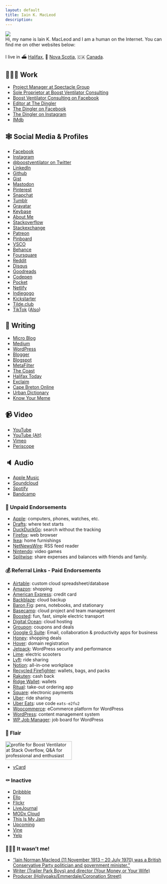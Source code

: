 ```yaml
---
layout: default
title: Iain K. MacLeod
description: 
---
```


<img src="https://www.gravatar.com/avatar/be15a3f079ae5644227810dac7e1b202.png">

<div class="h-card">
  Hi, my name is <span class="p-name">Iain K. MacLeod</span> and I am a human on the Internet. 
  You can find me on other websites below:
</div>


I live in ⛴ [Halifax](https://halifax.ca), 🦞 [Nova Scotia](https://novascotia.ca), 🇨🇦 [Canada](https://www.canada.ca).

## 👨🏻‍💻 Work

* <a class="u-url" href="https://spectaclegroup.ca/iain.html">Project Manager at Spectacle Group</a>
* <a class="u-url" href="https://boostventilator.com">Sole Proprietor at Boost Ventilator Consulting</a>
* <a class="u-url" href="https://facebook.com/boostventilatorconsulting">Boost Ventilator Consulting on Facebook</a>
* <a class="u-url" href="https://twitter.com/thedingler">Editor at The Dingler</a>
* <a class="u-url" href="https://www.facebook.com/thedingler/">The Dingler on Facebook</a>
* <a class="u-url" href="https://www.instagram.com/thedingler/">The Dingler on Instagram</a>
* <a class="u-url" href="https://www.imdb.com/name/nm1828496/" rel="me">IMdb</a>

<!-- Editor at the Atlantic Standard Times -->

## 🕸 Social Media & Profiles

* <a class="u-url" href="https://facebook.com/boostventilator" rel="me">Facebook</a>
* <a class="u-url" href="https://instagram.com/boostventilator" rel="me">Instagram</a>
* <a class="u-url" href="https://twitter.com/boostventilator" rel="me">@boostventilator on Twitter</a>
* <a class="u-url" href="https://ca.linkedin.com/in/boostventilator" rel="me">LinkedIn</a>
* <a class="u-url" href="https://github.com/boostventilator" rel="me">Github</a>
* <a class="u-url" href="https://gist.github.com/boostventilator" rel="me">Gist</a>
* <a class="u-url" href="https://xoxo.zone/@boostventilator" rel="me">Mastodon</a>
* <a class="u-url" href="https://www.pinterest.ca/boostventilator/" rel="me">Pinterest</a>
* <a class="u-url" href="https://www.snapchat.com/add/boostventilator" rel="me">Snapchat</a>
* <a class="u-url" href="https://boostventilator.tumblr.com/" rel="me">Tumblr</a>
* <a class="u-url" href="https://en.gravatar.com/boostventilator" rel="me">Gravatar</a>
* <a class="u-url" href="https://keybase.io/boostventilator" rel="me">Keybase</a>    
* <a class="u-url" href="https://about.me/boostventilator" rel="me">About Me</a>
* <a class="u-url" href="https://stackoverflow.com/users/142252/boost-ventilator" rel="me">Stackoverflow</a>
* <a class="u-url" href="https://stackexchange.com/users/47955/boost-ventilator" rel="me">Stackexchange</a>
* <a class="u-url" href="https://www.patreon.com/boostventilator/creators" rel="me">Patreon</a>
* <a class="u-url" href="http://pinboard.in/u:boostventilator" rel="me">Pinboard</a>
* <a class="u-url" href="https://vsco.co/boostventilator/images/1" rel="me">VSCO</a>
* <a class="u-url" href="https://www.behance.net/iainmacleod" rel="me">Behance</a>
* <a class="u-url" href="https://foursquare.com/boostventilator" rel="me">Foursquare</a>
* <a class="u-url" href="https://www.reddit.com/user/boostventilator" rel="me">Reddit</a>
* <a class="u-url" href="https://disqus.com/by/boostventilator/" rel="me">Disqus</a>
* <a class="u-url" href="https://www.goodreads.com/boostventilator" rel="me">Goodreads</a>
* <a class="u-url" href="https://codepen.io/boostventilator" rel="me">Codepen</a>
* <a class="u-url" href="https://getpocket.com/@boostventilator" rel="me">Pocket</a>
* <a class="u-url" href="https://boostventilator.netlify.com" rel="me">Netlify</a>
* <a class="u-url" href="https://www.indiegogo.com/individuals/516376" rel="me">Indiegogo</a>
* <a class="u-url" href="https://www.kickstarter.com/profile/boostventilator" rel="me">Kickstarter</a>
* <a class="u-url" href="http://tilde.club/~boostventilator/" rel="me">Tilde.club</a>
* <a class="u-url" href="https://www.tiktok.com/@boostventilator" rel="me">TikTok</a> (<a class="u-url" href="http://vm.tiktok.com/AKG2Td/" rel="me">Also</a>)

## 📝 Writing

* <a class="u-url" href="https://boostventilator.micro.blog" rel="me">Micro Blog</a>
* <a class="u-url" href="https://medium.com/@boostventilator" rel="me">Medium</a>
* <a class="u-url" href="https://boostventilator.wordpress.com/" rel="me">WordPress</a>
* <a class="u-url" href="https://www.blogger.com/profile/01594348677326306924" rel="me">Blogger</a>
* <a class="u-url" href="https://boostventilator.blogspot.com" rel="me">Blogspot</a>
* <a class="u-url" href="https://www.metafilter.com/user/7843" rel="me">MetaFilter</a>
* <a class="u-url" href="https://www.thecoast.ca/halifax/boost-ventilator/Profile?oid=1069291" rel="me">The Coast</a>
* <a class="u-url" href="https://www.halifaxtoday.ca/profile/86469" rel="me">Halifax Today</a>
* <a class="u-url" href="https://exclaim.ca/writers/iain_k_macleod" rel="me">Exclaim</a>
* <a class="u-url" href="https://capebreton.lokol.me/member/boostventilator" rel="me">Cape Breton Online</a>
* <a class="u-url" href="https://www.urbandictionary.com/author.php?author=Iain+K.+MacLeod" rel="me">Urban Dictionary</a>
* <a class="u-url" href="https://knowyourmeme.com/users/iain-k-macleod" rel="me">Know Your Meme</a>

## 📹 Video

* <a class="u-url" href="https://www.youtube.com/user/boostventilator" rel="me">YouTube</a>
* <a class="u-url" href="https://youtube.com/c/iainkmacleod" rel="me">YouTube (Alt)</a>
* <a class="u-url" href="https://vimeo.com/boostventilator" rel="me">Vimeo</a>
* <a class="u-url" href="https://www.pscp.tv/boostventilator" rel="me">Periscope</a>

## 🔈 Audio

* <a class="u-url" href="https://music.apple.com/profile/boostventilator" rel="me">Apple Music</a>
* <a class="u-url" href="https://soundcloud.com/boostventilator" rel="me">Soundcloud</a>
* <a class="u-url" href="https://open.spotify.com/user/boostventilator" rel="me">Spotify</a>
* <a class="u-url" href="https://bandcamp.com/boostventilator" rel="me">Bandcamp</a>

### 🖤 Unpaid Endorsements
* <a class="u-url" href="https://apple.ca">Apple</a>: computers, phones, watches, etc.
* <a class="u-url" href="https://getdrafts.com">Drafts</a>: where text starts
* <a class="u-url" href="https://duckduckgo.com/spread">DuckDuckGo</a>: search without the tracking
* <a class="u-url" href="https://www.mozilla.org/en-US/firefox/new/">Firefox</a>: web browser
* <a class="u-url" href="https://www.ikea.com/ca/en/">Ikea</a>: home furnishings
* <a class="u-url" href="https://ranchero.com/netnewswire/">NetNewsWire</a>: RSS feed reader
* <a class="u-url" href="https://www.nintendo.com/en_CA/">Nintendo</a>: video games
* <a class="u-url" href="https://secure.splitwise.com/">Splitwise</a>: share expenses and balances with friends and family.

### 💰 Referral Links - Paid Endorsements

* <a class="u-url" href="https://airtable.com/invite/r/O0UHeORA">Airtable</a>: custom cloud spreadsheet/database
* <a class="u-url" href="https://www.amazon.ca/s?k=Amazon&amp;rh=p_85%3A5690392011&amp;dc&amp;qid=1568739612&amp;rnid=5690384011&amp;ref=sr_nr_p_85_1&_encoding=UTF8&tag=ventilator-20&linkCode=ur2&linkId=87bce22bb82ea56fcecd142bd4601051&camp=15121&creative=330641">Amazon</a>: shopping
* <a class="u-url" href="http://amex.ca/share/iainmLKdP?XLINK=MYCP">American Express</a>: credit card
* <a class="u-url" href="https://secure.backblaze.com/r/004ua9">Backblaze</a>: cloud backup
* <a class="u-url" href="http://baronfig.refr.cc/iainmacleod">Baron Fig</a>: pens, notebooks, and stationary
* <a class="u-url" href="https://3.basecamp.com/r/BPOV">Basecamp</a>: cloud project and team management
* <a class="u-url" href="https://www.talkable.com/x/B5KAhD">Boosted</a>: fun, fast, simple electric transport
* <a class="u-url" href="https://m.do.co/c/2db0e8584fcf">Digital Ocean</a>: cloud hosting
* <a class="u-url" href="https://www.groupon.com/visitor_referral/h/27638cca-b3ba-4fe4-b810-6056fea888c0">Groupon</a>: coupons and deals
* <a class="u-url" href="https://refergsuite.app.goo.gl/mQk9">Google G Suite</a>: Email, collaboration & productivity apps for business
* <a class="u-url" href="https://joinhoney.com/ref/126iibo">Honey</a>: shopping deals
* <a class="u-url" href="https://hover.com/1dETf1XG">Hover</a>: domain registration
* <a class="u-url" href="https://jetpack.com/?aff=4866&cid=3511701">Jetpack</a>: WordPress security and performance
* <a class="u-url" href="https://lime.bike/referral/RDKXDBK">Lime</a>: electric scooters
* <a class="u-url" href="https://www.lyft.com/idi/IAIN74">Lyft</a>: ride sharing
* <a class="u-url" href="https://www.notion.so/?r=5b8b23e57eb54cb5a508e76286074c2c">Notion</a>: all-in-one workplace
* <a class="u-url" href="http://i.refs.cc/o8q7lQb3">Recycled Firefighter</a>: wallets, bags, and packs
* <a class="u-url" href="https://www.rakuten.ca/referrer?referrerid=9hWjcml9%2B3Q%3D">Rakuten</a>: cash back
* <a class="u-url" href="https://www.talkable.com/x/yCo5Bk">Ridge Wallet</a>: wallets
* <a class="u-url" href="https://invite.ritual.co/IAIN58156">Ritual</a>: take-out ordering app
* <a class="u-url" href="https://squareup.com/i/VENTILATOR">Square</a>: electronic payments
* <a class="u-url" href="https://www.uber.com/invite/e2fu2">Uber</a>: ride sharing
* <a class="u-url" href="http://ubr.to/EatsGiveGet">Uber Eats</a>:  use code `eats-e2fu2`
* <a class="u-url" href="https://woocommerce.com/?aff=4866&cid=3511701">Woocommerce</a>: eCommerce platform for WordPress
* <a class="u-url" href="https://wordpress.com/alp/?aff=4866&cid=3511701">WordPress</a>: content management system
* <a class="u-url" href="https://wpjobmanager.com/?aff=4866&cid=3511701">WP Job Manager</a>: job board for WordPress

### 🎩 Flair

<a href="https://stackoverflow.com/users/142252/boost-ventilator"><img src="https://stackoverflow.com/users/flair/142252.png?theme=clean" width="208" height="58" alt="profile for Boost Ventilator at Stack Overflow, Q&amp;A for professional and enthusiast programmers" title="profile for Boost Ventilator at Stack Overflow, Q&amp;A for professional and enthusiast programmers"></a>

* <a class="u-url" href="https://www.gravatar.com/be15a3f079ae5644227810dac7e1b202.vcf">vCard</a>

### ⚰️ Inactive

* <a class="u-url" href="https://dribbble.com/boostventilator" rel="me">Dribbble</a>
* <a class="u-url" href="https://ello.co/boostventilator" rel="me">Ello</a>
* <a class="u-url" href="https://www.flickr.com/people/boostventilator/" rel="me">Flickr</a>
* <a class="u-url" href="https://www.livejournal.com/userinfo.bml?user=boostventilator" rel="me">LiveJournal</a>
* <a class="u-url" href="http://consulting.boostventilator.modxcloud.com/" rel="me">MODx Cloud</a>
* <a class="u-url" href="https://www.thisismyjam.com/boostventilator" rel="me">This Is My Jam</a>
* <a class="u-url" href="https://upcoming.org/@boostventilator" rel="me">Upcoming</a>
* <a class="u-url" href="https://vine.co/boostventilator" rel="me">Vine</a>
* <a class="u-url" href="https://boostventilator.yelp.ca/" rel="me">Yelp</a>

### 🤷🏻‍♂️ It wasn’t me!

* <a class="u-url" href="https://en.wikipedia.org/wiki/Iain_Macleod">“Iain Norman Macleod (11 November 1913 – 20 July 1970) was a British Conservative Party politician and government minister.”</a>
* <a class="u-url" href="https://www.imdb.com/name/nm6082773/">Writer (Trailer Park Boys) and director (Your Money or Your Wife)</a>
* <a class="u-url" href="https://www.imdb.com/name/nm1461892/">Producer (Hollyoaks/Emmerdale/Coronation Street)</a>

<!-- * <a class="u-url" href=""></a> -->
